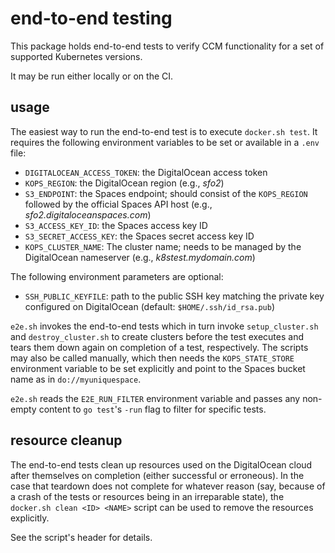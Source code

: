 # end-to-end testing

This package holds end-to-end tests to verify CCM functionality for a set of supported Kubernetes versions.

It may be run either locally or on the CI.

## usage

The easiest way to run the end-to-end test is to execute `docker.sh test`. It requires the following environment variables to be set or available in a `.env` file:

- `DIGITALOCEAN_ACCESS_TOKEN`: the DigitalOcean access token
- `KOPS_REGION`: the DigitalOcean region (e.g., _sfo2_)
- `S3_ENDPOINT`: the Spaces endpoint; should consist of the `KOPS_REGION` followed by the official Spaces API host (e.g., _sfo2.digitaloceanspaces.com_)
- `S3_ACCESS_KEY_ID`: the Spaces access key ID
- `S3_SECRET_ACCESS_KEY`: the Spaces secret access key ID
- `KOPS_CLUSTER_NAME`: The cluster name; needs to be managed by the DigitalOcean nameserver (e.g., _k8stest.mydomain.com_)

The following environment parameters are optional:

- `SSH_PUBLIC_KEYFILE`: path to the public SSH key matching the private key configured on DigitalOcean (default: `$HOME/.ssh/id_rsa.pub`)

`e2e.sh` invokes the end-to-end tests which in turn invoke `setup_cluster.sh` and `destroy_cluster.sh` to create clusters before the test executes and tears them down again on completion of a test, respectively. The scripts may also be called manually, which then needs the `KOPS_STATE_STORE` environment variable to be set explicitly and point to the Spaces bucket name as in `do://myuniquespace`.

`e2e.sh` reads the `E2E_RUN_FILTER` environment variable and passes any non-empty content to `go test`'s `-run` flag to filter for specific tests.

## resource cleanup

The end-to-end tests clean up resources used on the DigitalOcean cloud after themselves on completion (either successful or erroneous). In the case that teardown does not complete for whatever reason (say, because of a crash of the tests or resources being in an irreparable state), the `docker.sh clean <ID> <NAME>` script can be used to remove the resources explicitly.

See the script's header for details.
